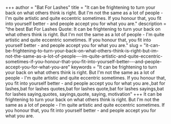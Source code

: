 +++
author = "Bat For Lashes"
title = "It can be frightening to turn your back on what others think is right. But I'm not the same as a lot of people - I'm quite artistic and quite eccentric sometimes. If you honour that, you fit into yourself better - and people accept you for what you are."
description = "the best Bat For Lashes Quote: It can be frightening to turn your back on what others think is right. But I'm not the same as a lot of people - I'm quite artistic and quite eccentric sometimes. If you honour that, you fit into yourself better - and people accept you for what you are."
slug = "it-can-be-frightening-to-turn-your-back-on-what-others-think-is-right-but-im-not-the-same-as-a-lot-of-people---im-quite-artistic-and-quite-eccentric-sometimes-if-you-honour-that-you-fit-into-yourself-better---and-people-accept-you-for-what-you-are"
keywords = "It can be frightening to turn your back on what others think is right. But I'm not the same as a lot of people - I'm quite artistic and quite eccentric sometimes. If you honour that, you fit into yourself better - and people accept you for what you are.,bat for lashes,bat for lashes quotes,bat for lashes quote,bat for lashes sayings,bat for lashes saying,quotes, sayings,quote, saying, motivation"
+++
It can be frightening to turn your back on what others think is right. But I'm not the same as a lot of people - I'm quite artistic and quite eccentric sometimes. If you honour that, you fit into yourself better - and people accept you for what you are.
